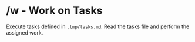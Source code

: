# /w - Work on Tasks

Execute tasks defined in `.tmp/tasks.md`. Read the tasks file and perform the assigned work.